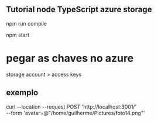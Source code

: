 ## Tutorial node TypeScript azure storage 

npm run compile

npm start

# pegar as chaves no azure
 storage account > access keys 

## exemplo
curl --location --request POST 'http://localhost:3001/' \
--form 'avatar=@"/home/guilherme/Pictures/foto14.png"'